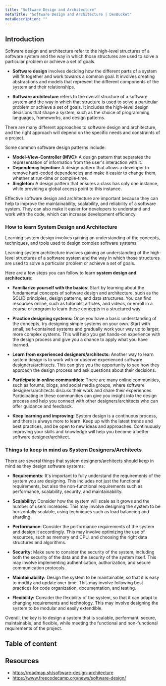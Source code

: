 ```yaml
---
title: "Software Design and Architecture"
metaTitle: "Software Design and Architecture | DevBucket"
metaDescription: ""
---
```


## Introduction
Software design and architecture refer to the high-level structures of a software system and the way in which those structures are used to solve a particular problem or achieve a set of goals.

- **Software design** involves deciding how the different parts of a system will fit together and work towards a common goal. It involves creating abstractions and models that represent the different components of the system and their relationships.

- **Software architecture** refers to the overall structure of a software system and the way in which that structure is used to solve a particular problem or achieve a set of goals. It includes the high-level design decisions that shape a system, such as the choice of programming languages, frameworks, and design patterns.

There are many different approaches to software design and architecture, and the right approach will depend on the specific needs and constraints of a project. 

Some common software design patterns include:
- **Model-View-Controller (MVC):** A design pattern that separates the representation of information from the user's interaction with it.
- **Dependency Injection:** A design pattern that allows a developer to remove hard-coded dependencies and make it easier to change them, whether at run-time or compile-time.
- **Singleton:** A design pattern that ensures a class has only one instance, while providing a global access point to this instance.

Effective software design and architecture are important because they can help to improve the maintainability, scalability, and reliability of a software system. They can also make it easier for developers to understand and work with the code, which can increase development efficiency.

### How to learn System Design and Architecture
Learning system design involves gaining an understanding of the concepts, techniques, and tools used to design complex software systems. 

Learning system architecture involves gaining an understanding of the high-level structures of a software system and the way in which those structures are used to solve a particular problem or achieve a set of goals.

Here are a few steps you can follow to learn **system design and architecture**:

- **Familiarize yourself with the basics:** Start by learning about the fundamental concepts of software design and architecture, such as the SOLID principles, design patterns, and data structures. You can find resources online, such as tutorials, articles, and videos, or enroll in a course or program to learn these concepts in a structured way.

- **Practice designing systems:** Once you have a basic understanding of the concepts, try designing simple systems on your own. Start with small, self-contained systems and gradually work your way up to larger, more complex systems. This will help you get hands-on experience with the design process and give you a chance to apply what you have learned.

- **Learn from experienced designers/architects:** Another way to learn system design is to work with or observe experienced software designers/architects. This can give you the opportunity to see how they approach the design process and ask questions about their decisions.

- **Participate in online communities:** There are many online communities, such as forums, blogs, and social media groups, where software designers/architects discuss their work and share their experiences. Participating in these communities can give you insight into the design process and help you connect with other designers/architects who can offer guidance and feedback.

- **Keep learning and improving:** System design is a continuous process, and there is always more to learn. Keep up with the latest trends and best practices, and be open to new ideas and approaches. Continuously improving your skills and knowledge will help you become a better software designer/architect.

### Things to keep in mind as System Designers/Architects
There are several things that system designers/architects should keep in mind as they design software systems:

- **Requirements:** It's important to fully understand the requirements of the system you are designing. This includes not just the functional requirements, but also the non-functional requirements such as performance, scalability, security, and maintainability.

- **Scalability:** Consider how the system will scale as it grows and the number of users increases. This may involve designing the system to be horizontally scalable, using techniques such as load balancing and sharding.

- **Performance:** Consider the performance requirements of the system and design it accordingly. This may involve optimizing the use of resources, such as memory and CPU, and choosing the right data structures and algorithms.

- **Security:** Make sure to consider the security of the system, including both the security of the data and the security of the system itself. This may involve implementing authentication, authorization, and secure communication protocols.

- **Maintainability:** Design the system to be maintainable, so that it is easy to modify and update over time. This may involve following best practices for code organization, documentation, and testing.

- **Flexibility:** Consider the flexibility of the system, so that it can adapt to changing requirements and technology. This may involve designing the system to be modular and easily extendible.

Overall, the key is to design a system that is scalable, performant, secure, maintainable, and flexible, while meeting the functional and non-functional requirements of the project.

## Table of content

## Resources
- https://roadmap.sh/software-design-architecture
- https://www.freecodecamp.org/news/software-design/
